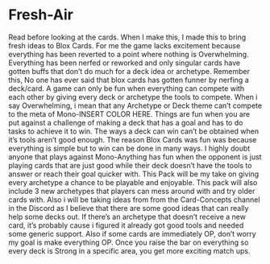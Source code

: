 # Fresh-Air
Read before looking at the cards.
When I make this, I made this to bring fresh ideas to Blox Cards. For me the game lacks excitement because everything has been reverted to a point where nothing is Overwhelming. Everything has been nerfed or reworked and only singular cards have gotten buffs that don’t do much for a deck idea or archetype. Remember this, No one has ever said that blox cards has gotten funner by nerfing a deck/card. A game can only be fun when everything can compete with each other by giving every deck or archetype the tools to compete. When i say Overwhelming, i mean that any Archetype or Deck theme can’t compete to the meta of Mono-INSERT COLOR HERE. Things are fun when you are put against a challenge of making a deck that has a goal and has to do tasks to achieve it to win. The ways a deck can win can’t be obtained when it’s tools aren’t good enough. The reason Blox Cards was fun was because everything is simple but to win can be done in many ways. I highly doubt anyone that plays against Mono-Anything has fun when the opponent is just playing cards that are just good while their deck doesn’t have the tools to answer or reach their goal quicker with. This Pack will be my take on giving every archetype a chance to be playable and enjoyable. This pack will also include 3 new archetypes that players can mess around with and try older cards with. Also i will be taking ideas from from the Card-Concepts channel in the Discord as I believe that there are some good ideas that can really help some decks out. If there’s an archetype that doesn’t receive a new card, it’s probably cause i figured it already got good tools and needed some generic support. Also if some cards are immediately OP, don’t worry my goal is make everything OP. Once you raise the bar on everything so every deck is Strong in a specific area, you get more exciting match ups.
